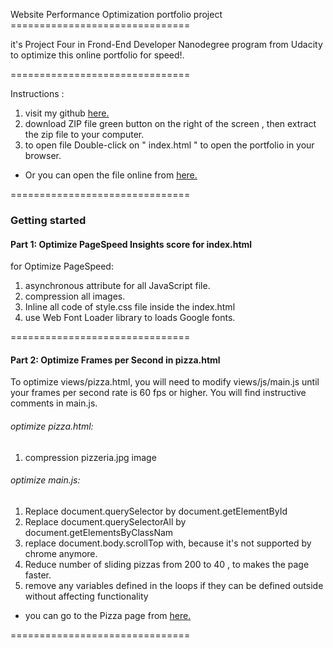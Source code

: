 Website Performance Optimization portfolio project ===============================

it's Project Four in Frond-End Developer Nanodegree program from Udacity to optimize this online portfolio for speed!.

===============================

Instructions :

1.  visit my github [here.]( https://github.com/alhadi-essa/front-end-Page-optimize)
2. download ZIP file green button on the right of the screen ,  then extract the zip file to your computer.
3. to open file  Double-click on " index.html " to open the portfolio in your browser.

* Or you can open the file online from [here.]( https://alhadi-essa.github.io/front-end-Page-optimize/index.html)

===============================

### Getting started

#### Part 1: Optimize PageSpeed Insights score for index.html

for Optimize PageSpeed:
1. asynchronous attribute for all  JavaScript file.
2. compression all images.
3. Inline all code of style.css file inside the index.html
4. use Web Font Loader library to loads Google fonts.

===============================

#### Part 2: Optimize Frames per Second in pizza.html

To optimize views/pizza.html, you will need to modify views/js/main.js until your frames per second rate is 60 fps or higher. You will find instructive comments in main.js. 

###### optimize pizza.html:
1. compression pizzeria.jpg image 

###### optimize main.js:
1. Replace document.querySelector by document.getElementById
2. Replace document.querySelectorAll by document.getElementsByClassNam
3. replace document.body.scrollTop with, because it's not supported by chrome anymore.
4. Reduce number of sliding pizzas from 200 to 40 , to makes the page faster.
5. remove any variables defined in the loops if they can be defined outside without affecting functionality

* you can go to the Pizza page from [here.]( https://alhadi-essa.github.io/front-end-Page-optimize/views/pizza.html)

===============================

